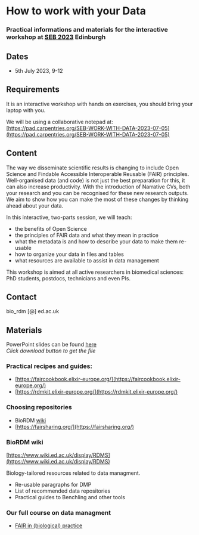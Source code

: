 # How to work with your Data

### Practical informations and materials for the interactive workshop at [SEB 2023](https://www.sebiology.org/events/seb-centenary-conference-2023.html) Edinburgh


## Dates

* 5th July 2023, 9-12

## Requirements

It is an interactive workshop with hands on exercises, you should bring your laptop with you.

We will be using a collaborative notepad at: [https://pad.carpentries.org/SEB-WORK-WITH-DATA-2023-07-05](https://pad.carpentries.org/SEB-WORK-WITH-DATA-2023-07-05)

## Content

The way we disseminate scientific results is changing to include Open Science and Findable Accessible Interoperable Reusable (FAIR) principles. Well-organised data (and code) is not just the best preparation for this, it can also increase productivity. With the introduction of Narrative CVs, both your research and you can be recognised for these new research outputs. We aim to show how you can make the most of these changes by thinking ahead about your data.

In this interactive, two-parts session, we will teach:
-	the benefits of Open Science
-	the principles of FAIR data  and what they mean in practice
-	what the metadata is and how to describe your data to make them re-usable
-	how to organize your data in files and tables
-	what resources are available to assist in data management

This workshop is aimed at all active researchers in biomedical sciences: PhD students, postdocs, technicians and even PIs.

## Contact

bio_rdm [@] ed.ac.uk

## Materials

PowerPoint slides can be found [here](https://github.com/BioRDM/SEB-2023-work-with-data/blob/main/SEB-HowToWorkWithData.pptx)  
*Click download button to get the file*

### Practical recipes and guides:
* [https://faircookbook.elixir-europe.org/](https://faircookbook.elixir-europe.org/)
* [https://rdmkit.elixir-europe.org/](https://rdmkit.elixir-europe.org/)

### Choosing repositories
* BioRDM [wiki](https://www.wiki.ed.ac.uk/display/RDMS)
* [https://fairsharing.org/](https://fairsharing.org/)

### BioRDM wiki  
[https://www.wiki.ed.ac.uk/display/RDMS](https://www.wiki.ed.ac.uk/display/RDMS)

Biology-tailored resources related to data managment.
* Re-usable paragraphs for DMP
* List of recommended data repositories
* Practical guides to Benchling and other tools

### Our full course on data managment
* [FAIR in (biological) practice](https://carpentries-incubator.github.io/fair-bio-practice/)

